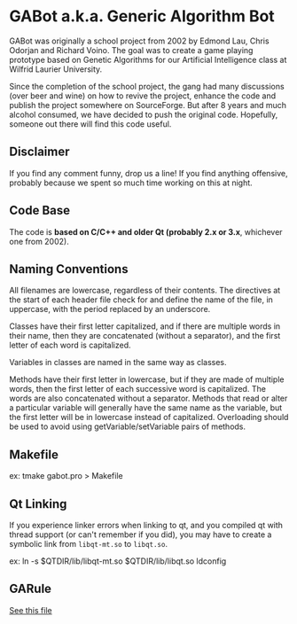 GABot a.k.a. Generic Algorithm Bot
==================================

GABot was originally a school project from 2002 by Edmond Lau, Chris 
Odorjan and Richard Voino.  The goal was to create a game playing prototype 
based on Genetic Algorithms for our Artificial Intelligence class at 
Wilfrid Laurier University.

Since the completion of the school project, the gang had many discussions
(over beer and wine) on how to revive the project, enhance the code and 
publish the project somewhere on SourceForge.  But after 8 years and much
alcohol consumed, we have decided to push the original code.  Hopefully,
someone out there will find this code useful.

Disclaimer
----------

If you find any comment funny, drop us a line!  If you find anything
offensive, probably because we spent so much time working on this at night.

Code Base
---------

The code is **based on C/C++ and older Qt (probably 2.x or 3.x**, whichever one
from 2002).

Naming Conventions
------------------

All filenames are lowercase, regardless of their contents. The directives at
the start of each header file check for and define the name of the file, in
uppercase, with the period replaced by an underscore.

Classes have their first letter capitalized, and if there are multiple words
in their name, then they are concatenated (without a separator), and the
first letter of each word is capitalized.

Variables in classes are named in the same way as classes.

Methods have their first letter in lowercase, but if they are made of
multiple words, then the first letter of each successive word is
capitalized. The words are also concatenated without a separator. Methods
that read or alter a particular variable will generally have the same name
as the variable, but the first letter will be in lowercase instead of
capitalized. Overloading should be used to avoid using
getVariable/setVariable pairs of methods.

Makefile
--------

ex:
	tmake gabot.pro > Makefile

Qt Linking
----------

If you experience linker errors when linking to qt, and you
compiled qt with thread support (or can't remember if you did),
you may have to create a symbolic link from `libqt-mt.so` to `libqt.so`.

ex: 
	ln -s $QTDIR/lib/libqt-mt.so $QTDIR/lib/libqt.so
	ldconfig

GARule
------
[See this file](https://github.com/edlau/GABot/blob/master/README.GARule)